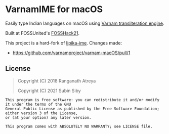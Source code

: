 # VarnamIME for macOS

Easily type Indian languages on macOS using [Varnam transliteration engine](https://varnamproject.github.io/).

Built at FOSSUnited's [FOSSHack21](https://fossunited.org/fosshack/2021/project?project=Type%20Indian%20Languages%20natively%20on%20Mac).

This project is a hard-fork of [lipika-ime](https://github.com/ratreya/Lipika_IME). Changes made:
* https://github.com/varnamproject/varnam-macOS/pull/1

## License

> Copyright (C) 2018 Ranganath Atreya
>
> Copyright (C) 2021 Subin Siby

```
This program is free software: you can redistribute it and/or modify it under the terms of the GNU 
General Public License as published by the Free Software Foundation; either version 3 of the License, 
or (at your option) any later version.

This program comes with ABSOLUTELY NO WARRANTY; see LICENSE file.
```